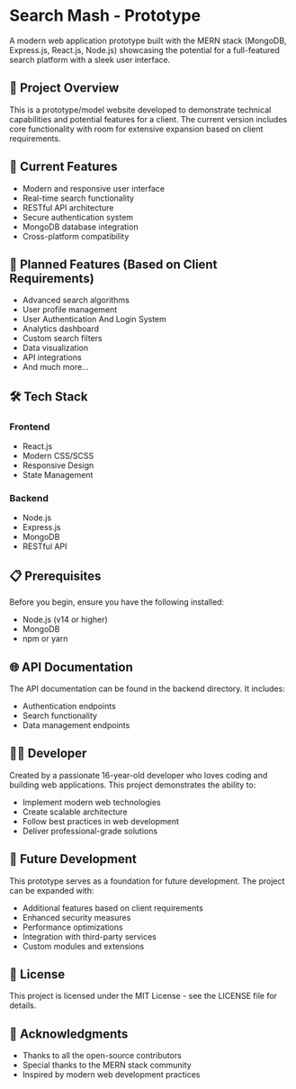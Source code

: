 # Search Mash - Prototype

A modern web application prototype built with the MERN stack (MongoDB, Express.js, React.js, Node.js) showcasing the potential for a full-featured search platform with a sleek user interface.

## 🎯 Project Overview

This is a prototype/model website developed to demonstrate technical capabilities and potential features for a client. The current version includes core functionality with room for extensive expansion based on client requirements.

## 🚀 Current Features

- Modern and responsive user interface
- Real-time search functionality
- RESTful API architecture
- Secure authentication system
- MongoDB database integration
- Cross-platform compatibility

## 🔮 Planned Features (Based on Client Requirements)

- Advanced search algorithms
- User profile management
- User Authentication And Login System
- Analytics dashboard
- Custom search filters
- Data visualization
- API integrations
- And much more...

## 🛠️ Tech Stack

### Frontend
- React.js
- Modern CSS/SCSS
- Responsive Design
- State Management

### Backend
- Node.js
- Express.js
- MongoDB
- RESTful API

## 📋 Prerequisites

Before you begin, ensure you have the following installed:
- Node.js (v14 or higher)
- MongoDB
- npm or yarn

## 🌐 API Documentation

The API documentation can be found in the backend directory. It includes:
- Authentication endpoints
- Search functionality
- Data management endpoints

## 👨‍💻 Developer

Created by a passionate 16-year-old developer who loves coding and building web applications. This project demonstrates the ability to:
- Implement modern web technologies
- Create scalable architecture
- Follow best practices in web development
- Deliver professional-grade solutions

## 🔄 Future Development

This prototype serves as a foundation for future development. The project can be expanded with:
- Additional features based on client requirements
- Enhanced security measures
- Performance optimizations
- Integration with third-party services
- Custom modules and extensions

## 📝 License

This project is licensed under the MIT License - see the LICENSE file for details.

## 🙏 Acknowledgments

- Thanks to all the open-source contributors
- Special thanks to the MERN stack community
- Inspired by modern web development practices 
